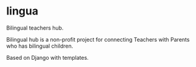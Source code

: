 # lingua
Bilingual teachers hub.

Bilingual hub is a non-profit project for connecting Teachers with Parents who has bilingual children.

Based on Django with templates.

